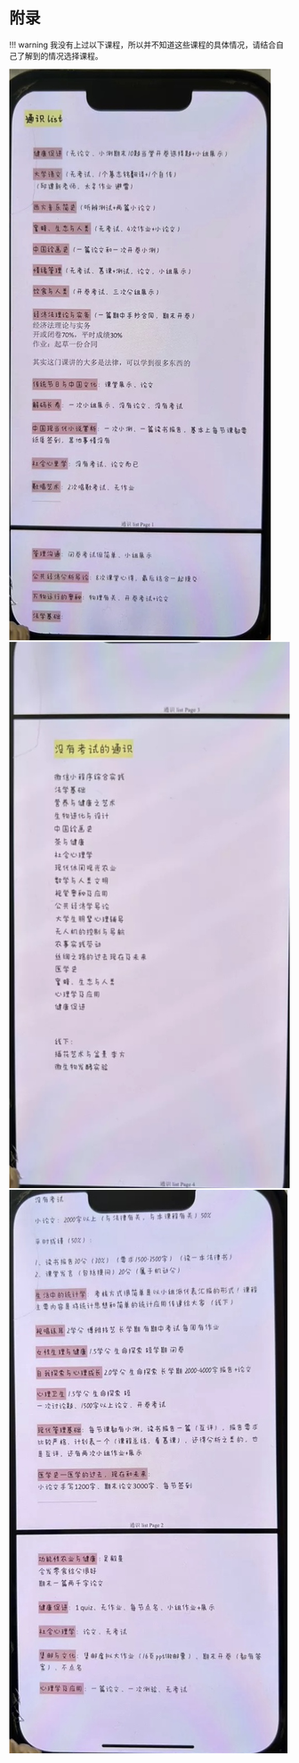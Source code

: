 # 附录

!!! warning
      我没有上过以下课程，所以并不知道这些课程的具体情况，请结合自己了解到的情况选择课程。

  ![course1](../images/course1.jpg)
  ![course2](../images/course2.jpg)
  ![course3](../images/course3.jpg)